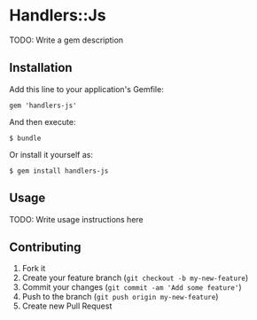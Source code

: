 # Handlers::Js

TODO: Write a gem description

## Installation

Add this line to your application's Gemfile:

    gem 'handlers-js'

And then execute:

    $ bundle

Or install it yourself as:

    $ gem install handlers-js

## Usage

TODO: Write usage instructions here

## Contributing

1. Fork it
2. Create your feature branch (`git checkout -b my-new-feature`)
3. Commit your changes (`git commit -am 'Add some feature'`)
4. Push to the branch (`git push origin my-new-feature`)
5. Create new Pull Request
